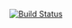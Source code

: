 [![Build Status](https://travis-ci.org/gafff/one.svg?branch=master)](https://travis-ci.org/ertert1/one)
